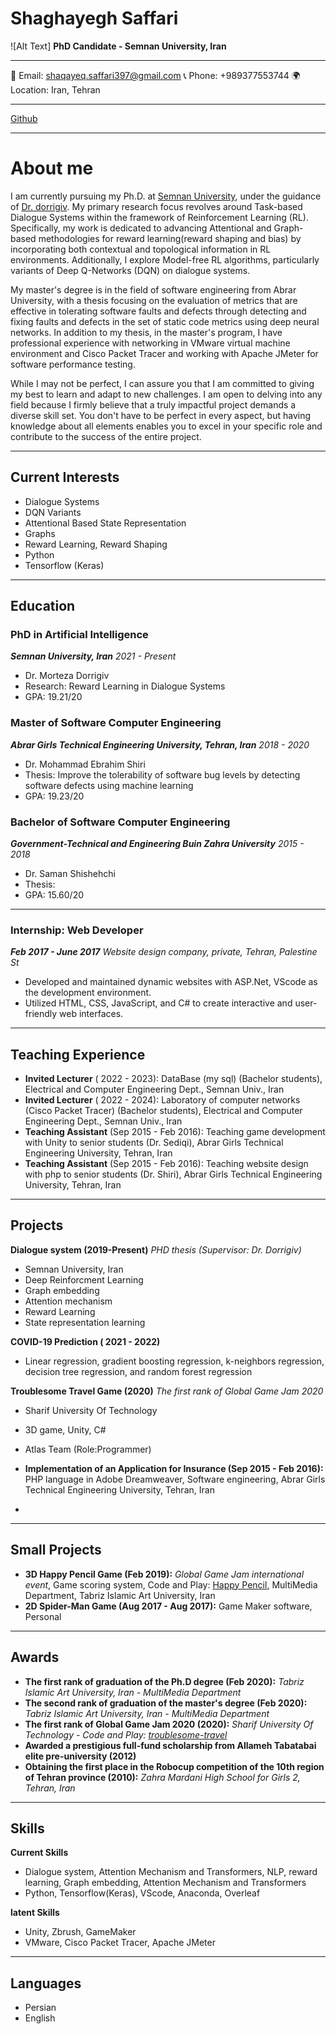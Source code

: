 # Shaghayegh Saffari

![Alt Text]
**PhD Candidate - Semnan University, Iran**
***************************
📧 Email: shaqayeq.saffari397@gmail.com
📞 Phone: +989377553744
🌍 Location: Iran, Tehran
******************
 [Github](https://github.com/shaqayeqsaffari/shaqayeqsaffari.github.io/edit/main/resome.md)
**********************
# About me
I am currently pursuing my Ph.D. at [Semnan University](https://semnan.ac.ir/), under the guidance of [Dr. dorrigiv](https://dorrigiv.profile.semnan.ac.ir/#home). My primary research focus revolves around Task-based Dialogue Systems within the framework of Reinforcement Learning (RL). Specifically, my work is dedicated to advancing Attentional and Graph-based methodologies for reward learning(reward shaping and bias) by incorporating both contextual and topological information in RL environments. Additionally, I explore Model-free RL algorithms, particularly variants of Deep Q-Networks (DQN) on dialogue systems.

My master's degree is in the field of software engineering from Abrar University, with a thesis focusing on the evaluation of metrics that are effective in tolerating software faults and defects through detecting and fixing faults and defects in the set of static code metrics using deep neural networks. In addition to my thesis, in the master's program, I have professional experience with networking in VMware virtual machine environment and Cisco Packet Tracer and working with Apache JMeter for software performance testing.

While I may not be perfect, I can assure you that I am committed to giving my best to learn and adapt to new challenges. I am open to delving into any field because I firmly believe that a truly impactful project demands a diverse skill set. You don't have to be perfect in every aspect, but having knowledge about all elements enables you to excel in your specific role and contribute to the success of the entire project.
************
## Current Interests
- Dialogue Systems
- DQN Variants
- Attentional Based State Representation
- Graphs
- Reward Learning, Reward Shaping
- Python
- Tensorflow (Keras)
***************
## Education

### PhD in Artificial Intelligence
***Semnan University, Iran***
*2021 - Present*
- Dr. Morteza Dorrigiv
- Research: Reward Learning in Dialogue Systems
- GPA: 19.21/20

### Master of Software Computer Engineering
***Abrar Girls Technical Engineering University, Tehran, Iran***
*2018 - 2020*
- Dr. Mohammad Ebrahim Shiri
- Thesis: Improve the tolerability of software bug levels by detecting software defects using machine learning
- GPA: 19.23/20

### Bachelor of Software Computer Engineering
***Government-Technical and Engineering Buin Zahra University***
*2015 - 2018*
- Dr. Saman Shishehchi
- Thesis: 
- GPA: 15.60/20
********************

### Internship: Web Developer
***Feb 2017 - June 2017***
*Website design company, private, Tehran, Palestine St*
- Developed and maintained dynamic websites with ASP.Net, VScode as the development environment.
- Utilized HTML, CSS, JavaScript, and C# to create interactive and user-friendly web interfaces.

********************
## Teaching Experience
- **Invited Lecturer** ( 2022 - 2023): DataBase (my sql) (Bachelor students), Electrical and Computer Engineering Dept., Semnan Univ., Iran
- **Invited Lecturer**  ( 2022 - 2024): Laboratory of computer networks (Cisco Packet Tracer) (Bachelor students), Electrical and Computer Engineering Dept., Semnan Univ., Iran
- **Teaching Assistant** (Sep 2015 - Feb 2016): Teaching game development with Unity to senior students (Dr. Sediqi), Abrar Girls Technical Engineering University, Tehran, Iran
- **Teaching Assistant** (Sep 2015 - Feb 2016): Teaching website design with php to senior students (Dr. Shiri), Abrar Girls Technical Engineering University, Tehran, Iran
*******************
## Projects
**Dialogue system (2019-Present)**
*PHD thesis (Supervisor: Dr. Dorrigiv)*
- Semnan University, Iran
- Deep Reinforcment Learning
- Graph embedding
- Attention mechanism
- Reward Learning
- State representation learning
 
****COVID-19 Prediction ( 2021 -  2022)****
- Linear regression, gradient boosting regression, k-neighbors regression, decision tree regression, and random forest regression
 

**Troublesome Travel Game (2020)**
*The first rank of Global Game Jam 2020*
- Sharif University Of Technology
- 3D game, Unity, C#
- Atlas Team (Role:Programmer)
  
- **Implementation of an Application for Insurance (Sep 2015 - Feb 2016):** PHP language in Adobe Dreamweaver, Software engineering, Abrar Girls Technical Engineering University, Tehran, Iran
- 
 *********************
## Small Projects
- **3D Happy Pencil Game (Feb 2019):** *Global Game Jam international event*, Game scoring system, Code and Play: [Happy Pencil](https://v3.globalgamejam.org/2019/games/happypencil), MultiMedia Department, Tabriz Islamic Art University, Iran
- **2D Spider-Man Game (Aug 2017 - Aug 2017):** Game Maker software, Personal
***************************
## Awards
- **The first rank of graduation of the Ph.D degree (Feb 2020):** *Tabriz Islamic Art University, Iran - MultiMedia Department*
- **The second rank of graduation of the master's degree (Feb 2020):** *Tabriz Islamic Art University, Iran - MultiMedia Department*
- **The first rank of Global Game Jam 2020 (2020):** *Sharif University Of Technology - Code and Play: [troublesome-travel](https://v3.globalgamejam.org/2020/games/troublesome-travel-9)*
- **Awarded a prestigious full-fund scholarship from Allameh Tabatabai elite pre-university (2012)**
- **Obtaining the first place in the Robocup competition of the 10th region of Tehran province (2010):** *Zahra Mardani High School for Girls 2, Tehran, Iran*
*******************************
## Skills

**Current Skills**

- Dialogue system, Attention Mechanism and Transformers, NLP, reward learning, Graph embedding, Attention Mechanism and Transformers
- Python, Tensorflow(Keras), VScode, Anaconda, Overleaf
 
**latent Skills**
- Unity, Zbrush, GameMaker
- VMware, Cisco Packet Tracer, Apache JMeter
****************************
## Languages
- Persian
- English
